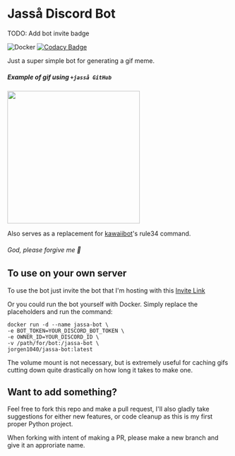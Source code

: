 # Jasså Discord Bot

TODO: Add bot invite badge

![Docker](https://github.com/Jorgen1040/jassa-bot/workflows/Docker/badge.svg)
[![Codacy Badge](https://app.codacy.com/project/badge/Grade/1907d94cadf24e928acca559afb4a5f2)](https://www.codacy.com/gh/Jorgen1040/jassa-bot/dashboard?utm_source=github.com&amp;utm_medium=referral&amp;utm_content=Jorgen1040/jassa-bot&amp;utm_campaign=Badge_Grade)

Just a super simple bot for generating a gif meme.

##### Example of gif using `+jasså GitHub`

<img src="https://user-images.githubusercontent.com/26395020/102714145-fff5ea00-42cc-11eb-9093-78ac57135fbc.gif" height="300">

Also serves as a replacement for [kawaiibot](https://github.com/KawaiiBot/KawaiiBot)'s rule34 command.

###### God, please forgive me 🙏

## To use on your own server

To use the bot just invite the bot that I'm hosting with this [Invite Link](https://discord.com/api/oauth2/authorize?client_id=751534353401512088&permissions=8&scope=bot)

Or you could run the bot yourself with Docker. Simply replace the placeholders and run the command:

```
docker run -d --name jassa-bot \
-e BOT_TOKEN=YOUR_DISCORD_BOT_TOKEN \
-e OWNER_ID=YOUR_DISCORD_ID \
-v /path/for/bot:/jassa-bot \
jorgen1040/jassa-bot:latest
```

The volume mount is not necessary, but is extremely useful for caching gifs cutting down quite drastically on how long it takes to make one.

## Want to add something?

Feel free to fork this repo and make a pull request, I'll also gladly take suggestions for either new features, or code cleanup as this is my first proper Python project.

When forking with intent of making a PR, please make a new branch and give it an approriate name.

